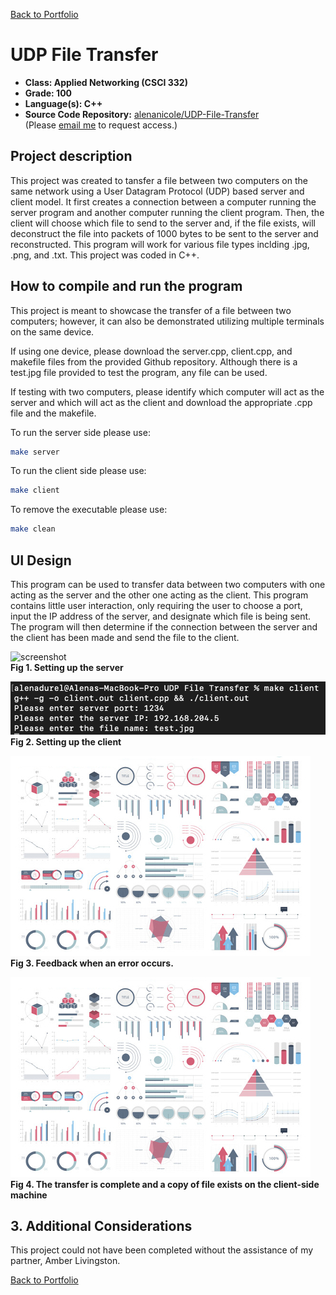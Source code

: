 [Back to Portfolio](./)

UDP File Transfer
===============

-   **Class: Applied Networking (CSCI 332)** 
-   **Grade: 100** 
-   **Language(s): C++** 
-   **Source Code Repository:** [alenanicole/UDP-File-Transfer](https://github.com/alenanicole/UDP-File-Transfer)  
    (Please [email me](mailto:andurel@csustudent.net?subject=GitHub%20Access) to request access.)

## Project description

This project was created to tansfer a file between two computers on the same network using a User Datagram Protocol (UDP) based server and client model. It first creates a connection between a computer running the server program and another computer running the client program. Then, the client will choose which file to send to the server and, if the file exists, will deconstruct the file into packets of 1000 bytes to be sent to the server and reconstructed. This program will work for various file types inclding .jpg, .png, and .txt. This project was coded in C++.

## How to compile and run the program

This project is meant to showcase the transfer of a file between two computers; however, it can also be demonstrated utilizing multiple terminals on the same device. 

If using one device, please download the server.cpp, client.cpp, and makefile files from the provided Github repository. Although there is a test.jpg file provided to test the program, any file can be used. 

If testing with two computers, please identify which computer will act as the server and which will act as the client and download the appropriate .cpp file and the makefile.

To run the server side please use:
```bash
make server
```

To run the client side please use:
```bash
make client
```

To remove the executable please use:
```bash
make clean
```

## UI Design

This program can be used to transfer data between two computers with one acting as the server and the other one acting as the client. This program contains little user interaction, only requiring the user to choose a port, input the IP address of the server, and designate which file is being sent. The program will then determine if the connection between the server and the client has been made and send the file to the client.

![screenshot](/images/make_sever.png)  
**Fig 1. Setting up the server**

![screenshot](/images/make_client.png)  
**Fig 2. Setting up the client**

![screenshot](/images/dummy_thumbnail.jpg)  
**Fig 3. Feedback when an error occurs.**

![screenshot](/images/dummy_thumbnail.jpg)
**Fig 4. The transfer is complete and a copy of file exists on the client-side machine**

## 3. Additional Considerations

This project could not have been completed without the assistance of my partner, Amber Livingston.

[Back to Portfolio](./)
